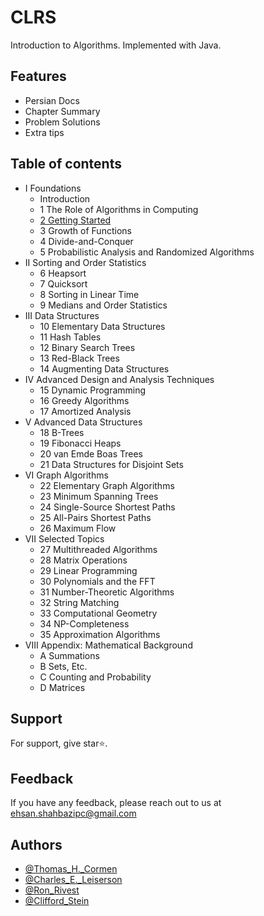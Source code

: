 # CLRS
Introduction to Algorithms. Implemented with Java.

## Features
- Persian Docs
- Chapter Summary
- Problem Solutions
- Extra tips

## Table of contents
- I Foundations
    - Introduction
    - 1 The Role of Algorithms in Computing
    - [2 Getting Started](1-Foundations/2-Getting%20Started/1-Insertion%20Sort.md)
    - 3 Growth of Functions
    - 4 Divide-and-Conquer
    - 5 Probabilistic Analysis and Randomized Algorithms
- II Sorting and Order Statistics
    - 6 Heapsort
    - 7 Quicksort
    - 8 Sorting in Linear Time
    - 9 Medians and Order Statistics
- III Data Structures
    - 10 Elementary Data Structures
    - 11 Hash Tables
    - 12 Binary Search Trees
    - 13 Red-Black Trees
    - 14 Augmenting Data Structures
- IV Advanced Design and Analysis Techniques
    - 15 Dynamic Programming
    - 16 Greedy Algorithms
    - 17 Amortized Analysis
- V Advanced Data Structures
    - 18 B-Trees
    - 19 Fibonacci Heaps
    - 20 van Emde Boas Trees  
    - 21 Data Structures for Disjoint Sets
- VI Graph Algorithms
    - 22 Elementary Graph Algorithms
    - 23 Minimum Spanning Trees
    - 24 Single-Source Shortest Paths
    - 25 All-Pairs Shortest Paths
    - 26 Maximum Flow
- VII Selected Topics
    - 27 Multithreaded Algorithms
    - 28 Matrix Operations
    - 29 Linear Programming
    - 30 Polynomials and the FFT
    - 31 Number-Theoretic Algorithms
    - 32 String Matching
    - 33 Computational Geometry
    - 34 NP-Completeness
    - 35 Approximation Algorithms
- VIII Appendix: Mathematical Background
    - A Summations
    - B Sets, Etc.
    - C Counting and Probability
    - D Matrices

## Support
For support, give star⭐.

## Feedback
If you have any feedback, please reach out to us at ehsan.shahbazipc@gmail.com

## Authors
- [@Thomas_H._Cormen](https://en.wikipedia.org/wiki/Thomas_H._Cormen)
- [@Charles_E._Leiserson](https://en.wikipedia.org/wiki/Charles_E._Leiserson)
- [@Ron_Rivest](https://en.wikipedia.org/wiki/Ron_Rivest)
- [@Clifford_Stein](https://en.wikipedia.org/wiki/Clifford_Stein)
